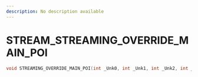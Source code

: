 ```yaml
---
description: No description available 
---
```


# STREAM\_STREAMING_OVERRIDE_MAIN_POI

```cpp
void STREAMING_OVERRIDE_MAIN_POI(int _Unk0, int _Unk1, int _Unk2, int _Unk3, int _Unk4, int _Unk5);
```